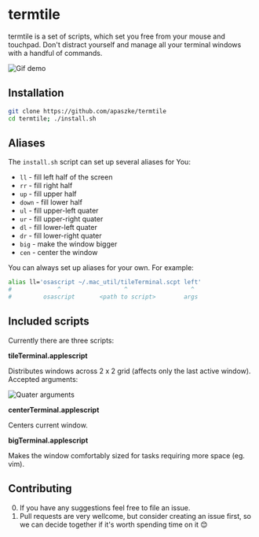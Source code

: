 termtile
=============

termtile is a set of scripts, which set you free from your mouse and touchpad. Don't distract yourself and manage all your terminal windows with a handful of commands.

![Gif demo](http://apaszke.github.io/termtile/assets/img/main_demo.gif)

Installation
-----------

```bash
git clone https://github.com/apaszke/termtile
cd termtile; ./install.sh
```

Aliases
-------

The `install.sh` script can set up several aliases for You:
* `ll` - fill left half of the screen
* `rr` - fill right half
* `up` - fill upper half
* `down` - fill lower half
* `ul` - fill upper-left quater
* `ur` - fill upper-right quater
* `dl` - fill lower-left quater
* `dr` - fill lower-right quater
* `big` - make the window bigger
* `cen` - center the window

You can always set up aliases for your own. For example:

```bash
alias ll='osascript ~/.mac_util/tileTerminal.scpt left'
#             ^                  ^                  ^
#         osascript       <path to script>        args
```

Included scripts
----------------

Currently there are three scripts:

**tileTerminal.applescript**

Distributes windows across 2 x 2 grid (affects only the last active window).
Accepted arguments:

<img src="http://apaszke.github.io/termtile/assets/img/tile_args.svg" alt="Quater arguments">

**centerTerminal.applescript**

Centers current window.

**bigTerminal.applescript**

Makes the window comfortably sized for tasks requiring more space (eg. vim).


Contributing
------------

0. If you have any suggestions feel free to file an issue.
0. Pull requests are very wellcome, but consider creating an issue first, so we can decide together if it's worth spending time on it :blush:
